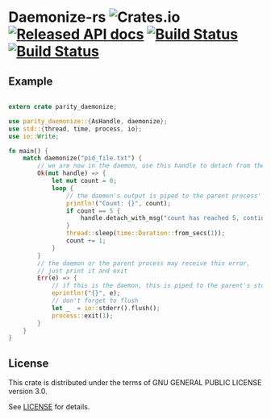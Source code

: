 # Daemonize-rs ![Crates.io](https://img.shields.io/crates/d/daemonize-rs.svg) [![Released API docs](https://docs.rs/daemonize-rs/badge.svg)](https://docs.rs/daemonize-rs) [![Build Status][travis-image]][travis-url] [![Build Status][appveyor-image]][appveyor-url]

[travis-image]: https://travis-ci.org/paritytech/parity-daemonize.svg?branch=master
[travis-url]: https://travis-ci.org/paritytech/parity-daemonize
[appveyor-image]: https://ci.appveyor.com/api/projects/status/github/paritytech/parity-daemonize?svg=true
[appveyor-url]: https://ci.appveyor.com/project/paritytech/parity-daemonize

## Example

```rust

extern crate parity_daemonize;

use parity_daemonize::{AsHandle, daemonize};
use std::{thread, time, process, io};
use io::Write;

fn main() {
    match daemonize("pid_file.txt") {
        // we are now in the daemon, use this handle to detach from the parent process
        Ok(mut handle) => {
            let mut count = 0;
            loop {
                // the daemon's output is piped to the parent process' stdout
                println!("Count: {}", count);
                if count == 5 {
                    handle.detach_with_msg("count has reached 5, continuing in background");
                }
                thread::sleep(time::Duration::from_secs(1));
                count += 1;
            }
        }
        // the daemon or the parent process may receive this error,
        // just print it and exit
        Err(e) => {
            // if this is the daemon, this is piped to the parent's stderr
            eprintln!("{}", e);
            // don't forget to flush
            let _  = io::stderr().flush();
            process::exit(1);
        }
    }
}

```

## License

This crate is distributed under the terms of GNU GENERAL PUBLIC LICENSE version 3.0.

See [LICENSE](LICENSE) for details.
